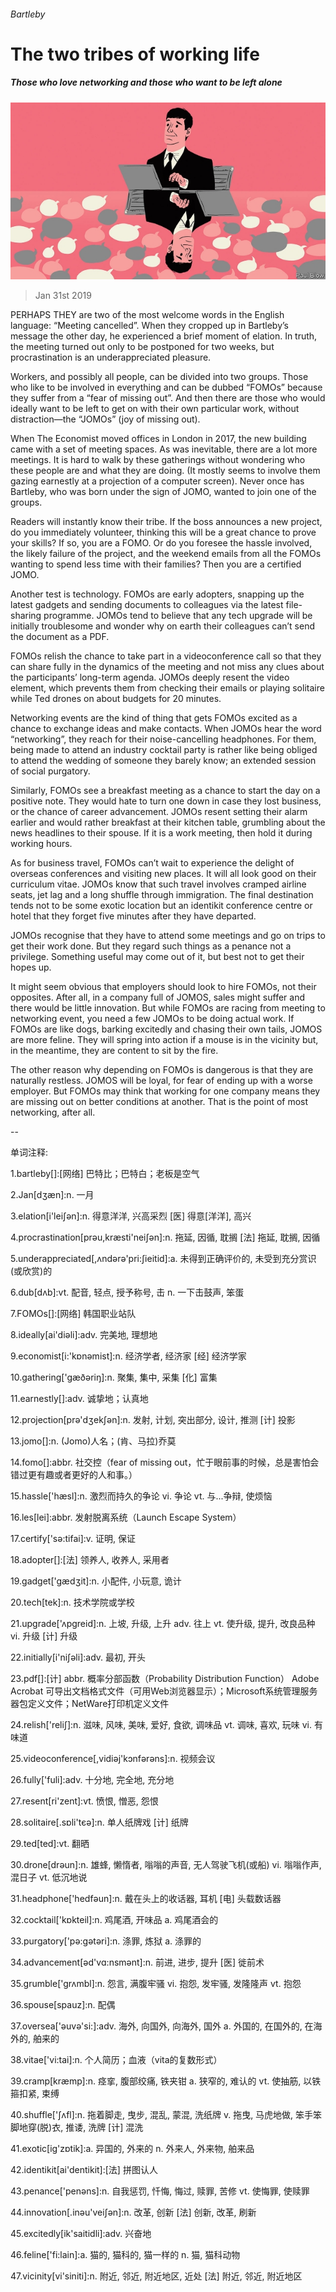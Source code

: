 ###### Bartleby

# The two tribes of working life 

##### Those who love networking and those who want to be left alone 

![image](images/20190202_wbd002_0.jpg) 

> Jan 31st 2019 

PERHAPS THEY are two of the most welcome words in the English language: “Meeting cancelled”. When they cropped up in Bartleby’s message the other day, he experienced a brief moment of elation. In truth, the meeting turned out only to be postponed for two weeks, but procrastination is an underappreciated pleasure. 

Workers, and possibly all people, can be divided into two groups. Those who like to be involved in everything and can be dubbed “FOMOs” because they suffer from a “fear of missing out”. And then there are those who would ideally want to be left to get on with their own particular work, without distraction—the “JOMOs” (joy of missing out). 

When The Economist moved offices in London in 2017, the new building came with a set of meeting spaces. As was inevitable, there are a lot more meetings. It is hard to walk by these gatherings without wondering who these people are and what they are doing. (It mostly seems to involve them gazing earnestly at a projection of a computer screen). Never once has Bartleby, who was born under the sign of JOMO, wanted to join one of the groups. 

Readers will instantly know their tribe. If the boss announces a new project, do you immediately volunteer, thinking this will be a great chance to prove your skills? If so, you are a FOMO. Or do you foresee the hassle involved, the likely failure of the project, and the weekend emails from all the FOMOs wanting to spend less time with their families? Then you are a certified JOMO. 

Another test is technology. FOMOs are early adopters, snapping up the latest gadgets and sending documents to colleagues via the latest file-sharing programme. JOMOs tend to believe that any tech upgrade will be initially troublesome and wonder why on earth their colleagues can’t send the document as a PDF. 

FOMOs relish the chance to take part in a videoconference call so that they can share fully in the dynamics of the meeting and not miss any clues about the participants’ long-term agenda. JOMOs deeply resent the video element, which prevents them from checking their emails or playing solitaire while Ted drones on about budgets for 20 minutes. 

Networking events are the kind of thing that gets FOMOs excited as a chance to exchange ideas and make contacts. When JOMOs hear the word “networking”, they reach for their noise-cancelling headphones. For them, being made to attend an industry cocktail party is rather like being obliged to attend the wedding of someone they barely know; an extended session of social purgatory. 

Similarly, FOMOs see a breakfast meeting as a chance to start the day on a positive note. They would hate to turn one down in case they lost business, or the chance of career advancement. JOMOs resent setting their alarm earlier and would rather breakfast at their kitchen table, grumbling about the news headlines to their spouse. If it is a work meeting, then hold it during working hours. 

As for business travel, FOMOs can’t wait to experience the delight of overseas conferences and visiting new places. It will all look good on their curriculum vitae. JOMOs know that such travel involves cramped airline seats, jet lag and a long shuffle through immigration. The final destination tends not to be some exotic location but an identikit conference centre or hotel that they forget five minutes after they have departed. 

JOMOs recognise that they have to attend some meetings and go on trips to get their work done. But they regard such things as a penance not a privilege. Something useful may come out of it, but best not to get their hopes up. 

It might seem obvious that employers should look to hire FOMOs, not their opposites. After all, in a company full of JOMOS, sales might suffer and there would be little innovation. But while FOMOs are racing from meeting to networking event, you need a few JOMOs to be doing actual work. If FOMOs are like dogs, barking excitedly and chasing their own tails, JOMOS are more feline. They will spring into action if a mouse is in the vicinity but, in the meantime, they are content to sit by the fire. 

The other reason why depending on FOMOs is dangerous is that they are naturally restless. JOMOS will be loyal, for fear of ending up with a worse employer. But FOMOs may think that working for one company means they are missing out on better conditions at another. That is the point of most networking, after all. 

-- 

 单词注释:

1.bartleby[]:[网络] 巴特比；巴特白；老板是空气 

2.Jan[dʒæn]:n. 一月 

3.elation[i'leiʃәn]:n. 得意洋洋, 兴高采烈 [医] 得意[洋洋], 高兴 

4.procrastination[prәu,kræsti'neiʃәn]:n. 拖延, 因循, 耽搁 [法] 拖延, 耽搁, 因循 

5.underappreciated[,ʌndәrә'pri:ʃieitid]:a. 未得到正确评价的, 未受到充分赏识(或欣赏)的 

6.dub[dʌb]:vt. 配音, 轻点, 授予称号, 击 n. 一下击鼓声, 笨蛋 

7.FOMOs[]:[网络] 韩国职业站队 

8.ideally[ai'diәli]:adv. 完美地, 理想地 

9.economist[i:'kɒnәmist]:n. 经济学者, 经济家 [经] 经济学家 

10.gathering['gæðәriŋ]:n. 聚集, 集中, 采集 [化] 富集 

11.earnestly[]:adv. 诚挚地；认真地 

12.projection[prә'dʒekʃәn]:n. 发射, 计划, 突出部分, 设计, 推测 [计] 投影 

13.jomo[]:n. (Jomo)人名；(肯、马拉)乔莫 

14.fomo[]:abbr. 社交控（fear of missing out，忙于眼前事的时候，总是害怕会错过更有趣或者更好的人和事。） 

15.hassle['hæsl]:n. 激烈而持久的争论 vi. 争论 vt. 与...争辩, 使烦恼 

16.les[lei]:abbr. 发射脱离系统（Launch Escape System） 

17.certify['sә:tifai]:v. 证明, 保证 

18.adopter[]:[法] 领养人, 收养人, 采用者 

19.gadget['gædʒit]:n. 小配件, 小玩意, 诡计 

20.tech[tek]:n. 技术学院或学校 

21.upgrade['ʌpgreid]:n. 上坡, 升级, 上升 adv. 往上 vt. 使升级, 提升, 改良品种 vi. 升级 [计] 升级 

22.initially[i'niʃәli]:adv. 最初, 开头 

23.pdf[]:[计] abbr. 概率分部函数（Probability Distribution Function） Adobe Acrobat 可导出文档格式文件（可用Web浏览器显示）；Microsoft系统管理服务器包定义文件；NetWare打印机定义文件 

24.relish['reliʃ]:n. 滋味, 风味, 美味, 爱好, 食欲, 调味品 vt. 调味, 喜欢, 玩味 vi. 有味道 

25.videoconference[,vidiәj'kɔnfәrәns]:n. 视频会议 

26.fully['fuli]:adv. 十分地, 完全地, 充分地 

27.resent[ri'zent]:vt. 愤恨, 憎恶, 怨恨 

28.solitaire[.sɒli'tєә]:n. 单人纸牌戏 [计] 纸牌 

29.ted[ted]:vt. 翻晒 

30.drone[drәun]:n. 雄蜂, 懒惰者, 嗡嗡的声音, 无人驾驶飞机(或船) vi. 嗡嗡作声, 混日子 vt. 低沉地说 

31.headphone['hedfәun]:n. 戴在头上的收话器, 耳机 [电] 头载数话器 

32.cocktail['kɒkteil]:n. 鸡尾酒, 开味品 a. 鸡尾酒会的 

33.purgatory['pә:gәtәri]:n. 涤罪, 炼狱 a. 涤罪的 

34.advancement[әd'vɑ:nsmәnt]:n. 前进, 进步, 提升 [医] 徙前术 

35.grumble['grʌmbl]:n. 怨言, 满腹牢骚 vi. 抱怨, 发牢骚, 发隆隆声 vt. 抱怨 

36.spouse[spauz]:n. 配偶 

37.oversea['әuvә'si:]:adv. 海外, 向国外, 向海外, 国外 a. 外国的, 在国外的, 在海外的, 舶来的 

38.vitae['vi:tai]:n. 个人简历；血液（vita的复数形式） 

39.cramp[kræmp]:n. 痉挛, 腹部绞痛, 铁夹钳 a. 狭窄的, 难认的 vt. 使抽筋, 以铁箍扣紧, 束缚 

40.shuffle['ʃʌfl]:n. 拖着脚走, 曳步, 混乱, 蒙混, 洗纸牌 v. 拖曳, 马虎地做, 笨手笨脚地穿(脱)衣, 推诿, 洗牌 [计] 混洗 

41.exotic[ig'zɒtik]:a. 异国的, 外来的 n. 外来人, 外来物, 舶来品 

42.identikit[ai'dentikit]:[法] 拼图认人 

43.penance['penәns]:n. 自我惩罚, 忏悔, 悔过, 赎罪, 苦修 vt. 使悔罪, 使赎罪 

44.innovation[.inәu'veiʃәn]:n. 改革, 创新 [法] 创新, 改革, 刷新 

45.excitedly[ik'saitidli]:adv. 兴奋地 

46.feline['fi:lain]:a. 猫的, 猫科的, 猫一样的 n. 猫, 猫科动物 

47.vicinity[vi'siniti]:n. 附近, 邻近, 附近地区, 近处 [法] 附近, 邻近, 附近地区 

